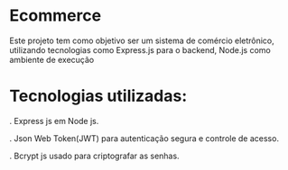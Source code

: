 # Ecommerce

Este projeto tem como objetivo ser um sistema de comércio eletrônico, utilizando tecnologias como Express.js para o backend, Node.js como ambiente  de execução

# Tecnologias utilizadas:

. Express js em Node js.

. Json Web Token(JWT) para autenticação segura e controle de acesso.

. Bcrypt js usado para criptografar as senhas.

